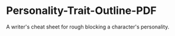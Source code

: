 # Personality-Trait-Outline-PDF
A writer's cheat sheet for rough blocking a character's personality.
